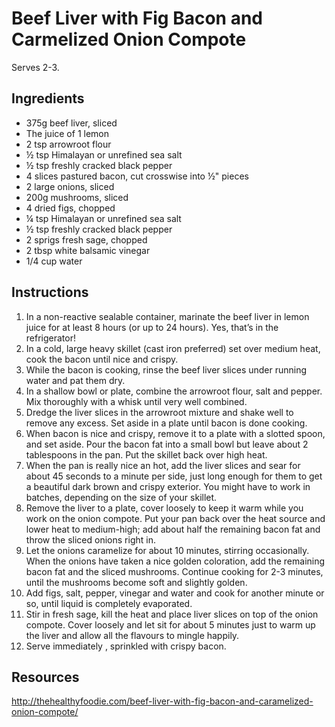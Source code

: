 # Beef Liver with Fig Bacon and Carmelized Onion Compote
Serves 2-3.

## Ingredients
* 375g beef liver, sliced
* The juice of 1 lemon
* 2 tsp arrowroot flour
* ½ tsp Himalayan or unrefined sea salt
* ½ tsp freshly cracked black pepper
* 4 slices pastured bacon, cut crosswise into ½" pieces
* 2 large onions, sliced
* 200g mushrooms, sliced
* 4 dried figs, chopped
* ¼ tsp Himalayan or unrefined sea salt
* ½ tsp freshly cracked black pepper
* 2 sprigs fresh sage, chopped
* 2 tbsp white balsamic vinegar
* 1/4 cup water

## Instructions
1. In a non-reactive sealable container, marinate the beef liver in lemon juice for at least 8 hours (or up to 24 hours). Yes, that’s in the refrigerator!
2. In a cold, large heavy skillet (cast iron preferred) set over medium heat, cook the bacon until nice and crispy.
3. While the bacon is cooking, rinse the beef liver slices under running water and pat them dry.
4. In a shallow bowl or plate, combine the arrowroot flour, salt and pepper. Mix thoroughly with a whisk until very well combined.
5. Dredge the liver slices in the arrowroot mixture and shake well to remove any excess. Set aside in a plate until bacon is done cooking.
6. When bacon is nice and crispy, remove it to a plate with a slotted spoon, and set aside. Pour the bacon fat into a small bowl but leave about 2 tablespoons in the pan. Put the skillet back over high heat.
7. When the pan is really nice an hot, add the liver slices and sear for about 45 seconds to a minute per side, just long enough for them to get a beautiful dark brown and crispy exterior. You might have to work in batches, depending on the size of your skillet.
8. Remove the liver to a plate, cover loosely to keep it warm while you work on the onion compote. Put your pan back over the heat source and lower heat to medium-high; add about half the remaining bacon fat and throw the sliced onions right in.
9. Let the onions caramelize for about 10 minutes, stirring occasionally. When the onions have taken a nice golden coloration, add the remaining bacon fat and the sliced mushrooms. Continue cooking for 2-3 minutes, until the mushrooms become soft and slightly golden.
10. Add figs, salt, pepper, vinegar and water and cook for another minute or so, until liquid is completely evaporated.
11. Stir in fresh sage, kill the heat and place liver slices on top of the onion compote. Cover loosely and let sit for about 5 minutes just to warm up the liver and allow all the flavours to mingle happily.
12. Serve immediately , sprinkled with crispy bacon.

## Resources
http://thehealthyfoodie.com/beef-liver-with-fig-bacon-and-caramelized-onion-compote/
